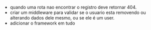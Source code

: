 -   quando uma rota nao encontrar o registro deve retornar 404.
-   criar um middleware para validar se o usuario esta removendo ou alterando dados dele mesmo, ou se ele é um user.
-   adicionar o framework em tudo
